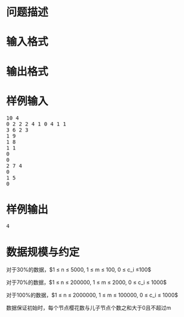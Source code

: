 

# 问题描述



# 输入格式



# 输出格式



# 样例输入


<pre>10 4
0 2 2 2 4 1 0 4 1 1
3 6 2 3
1 9
1 8
1 1
0
0
2 7 4
0
1 5
0
</pre>

# 样例输出


<pre>4
</pre>

# 数据规模与约定


<p>
对于30%的数据，$1 ≤ n ≤ 5000, 1 ≤ m ≤ 100, 0 ≤ c_i ≤100$
</p>
<p>
对于70%的数据，$1 ≤ n ≤ 200000, 1 ≤ m ≤ 2000, 0 ≤ c_i ≤ 1000$
</p>
<p>
对于100%的数据，$1 ≤ n ≤ 2000000, 1 ≤ m ≤ 100000, 0 ≤ c_i ≤ 1000$
</p>
<p>
数据保证初始时，每个节点樱花数与儿子节点个数之和大于0且不超过m
</p>
